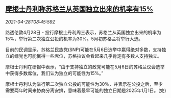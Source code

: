 <!--1619600462000-->
[摩根士丹利称苏格兰从英国独立出来的机率有15%](https://cn.reuters.com/article/ms-scotland-uk-independence-0428-idCNKBS2CF0Z6)
------

<div><i>2021-04-28T08:45:59Z</i></div><p>路透伦敦4月28日 - 投行摩根士丹利周三表示，苏格兰从英国独立出来的机率为15%，举行第二次独立公投的机率为30%。5月初苏格兰将举行大选。</p><p>目前的民调显示，苏格兰民族党(SNP)可能在5月6日选举中赢得绝对多数，支持独立的绿党也可能赢得一些席位，苏格拉议会看起来几乎肯定有多数人支持独立。</p><p>摩根士丹利在研报中表示，“由于支持独立的政党可能在5月6日的苏格兰议会选举中获得多数席位，我们认为独立的可能性为15%。”</p><p>摩根士丹利认为举行第二次独立公投的可能性为30%，并表示在公投之后，至少需要两年时间来协商分离安排，意味着最早可能的独立日期是2025年1月1日。(完)</p>
